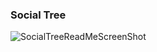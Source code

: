 ### Social Tree ###

![SocialTreeReadMeScreenShot](https://github.com/ErgonComun/SocialTree/assets/158218620/d0ead763-26f2-4b75-bbe3-268d7e93e408)
